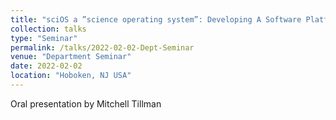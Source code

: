 ```yaml
---
title: "sciOS a ”science operating system”: Developing A Software Platform to Facilitate Scientific Analysis"
collection: talks
type: "Seminar"
permalink: /talks/2022-02-02-Dept-Seminar
venue: "Department Seminar"
date: 2022-02-02
location: "Hoboken, NJ USA"
---
```


Oral presentation by Mitchell Tillman
